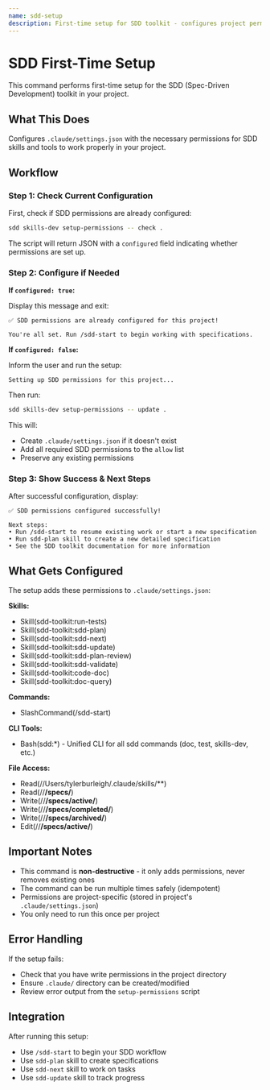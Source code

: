 ```yaml
---
name: sdd-setup
description: First-time setup for SDD toolkit - configures project permissions
---
```


# SDD First-Time Setup

This command performs first-time setup for the SDD (Spec-Driven Development) toolkit in your project.

## What This Does

Configures `.claude/settings.json` with the necessary permissions for SDD skills and tools to work properly in your project.

## Workflow

### Step 1: Check Current Configuration

First, check if SDD permissions are already configured:

```bash
sdd skills-dev setup-permissions -- check .
```

The script will return JSON with a `configured` field indicating whether permissions are set up.

### Step 2: Configure if Needed

**If `configured: true`:**

Display this message and exit:
```
✅ SDD permissions are already configured for this project!

You're all set. Run /sdd-start to begin working with specifications.
```

**If `configured: false`:**

Inform the user and run the setup:
```
Setting up SDD permissions for this project...
```

Then run:
```bash
sdd skills-dev setup-permissions -- update .
```

This will:
- Create `.claude/settings.json` if it doesn't exist
- Add all required SDD permissions to the `allow` list
- Preserve any existing permissions

### Step 3: Show Success & Next Steps

After successful configuration, display:
```
✅ SDD permissions configured successfully!

Next steps:
• Run /sdd-start to resume existing work or start a new specification
• Run sdd-plan skill to create a new detailed specification
• See the SDD toolkit documentation for more information
```

## What Gets Configured

The setup adds these permissions to `.claude/settings.json`:

**Skills:**
- Skill(sdd-toolkit:run-tests)
- Skill(sdd-toolkit:sdd-plan)
- Skill(sdd-toolkit:sdd-next)
- Skill(sdd-toolkit:sdd-update)
- Skill(sdd-toolkit:sdd-plan-review)
- Skill(sdd-toolkit:sdd-validate)
- Skill(sdd-toolkit:code-doc)
- Skill(sdd-toolkit:doc-query)

**Commands:**
- SlashCommand(/sdd-start)

**CLI Tools:**
- Bash(sdd:*) - Unified CLI for all sdd commands (doc, test, skills-dev, etc.)

**File Access:**
- Read(//Users/tylerburleigh/.claude/skills/**)
- Read(//**/specs/**)
- Write(//**/specs/active/**)
- Write(//**/specs/completed/**)
- Write(//**/specs/archived/**)
- Edit(//**/specs/active/**)

## Important Notes

- This command is **non-destructive** - it only adds permissions, never removes existing ones
- The command can be run multiple times safely (idempotent)
- Permissions are project-specific (stored in project's `.claude/settings.json`)
- You only need to run this once per project

## Error Handling

If the setup fails:
- Check that you have write permissions in the project directory
- Ensure `.claude/` directory can be created/modified
- Review error output from the `setup-permissions` script

## Integration

After running this setup:
- Use `/sdd-start` to begin your SDD workflow
- Use `sdd-plan` skill to create specifications
- Use `sdd-next` skill to work on tasks
- Use `sdd-update` skill to track progress
